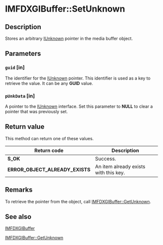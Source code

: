 # IMFDXGIBuffer::SetUnknown

## Description

Stores an arbitrary [IUnknown](https://learn.microsoft.com/windows/desktop/api/unknwn/nn-unknwn-iunknown) pointer in the media buffer object.

## Parameters

### `guid` [in]

The identifier for the [IUnknown](https://learn.microsoft.com/windows/desktop/api/unknwn/nn-unknwn-iunknown) pointer. This identifier is used as a key to retrieve the value. It can be any **GUID** value.

### `pUnkData` [in]

A pointer to the [IUnknown](https://learn.microsoft.com/windows/desktop/api/unknwn/nn-unknwn-iunknown) interface. Set this parameter to **NULL** to clear a pointer that was previously set.

## Return value

This method can return one of these values.

| Return code | Description |
| --- | --- |
| **S_OK** | Success. |
| **ERROR_OBJECT_ALREADY_EXISTS** | An item already exists with this key. |

## Remarks

To retrieve the pointer from the object, call [IMFDXGIBuffer::GetUnknown](https://learn.microsoft.com/windows/desktop/api/mfobjects/nf-mfobjects-imfdxgibuffer-getunknown).

## See also

[IMFDXGIBuffer](https://learn.microsoft.com/windows/desktop/api/mfobjects/nn-mfobjects-imfdxgibuffer)

[IMFDXGIBuffer::GetUnknown](https://learn.microsoft.com/windows/desktop/api/mfobjects/nf-mfobjects-imfdxgibuffer-getunknown)